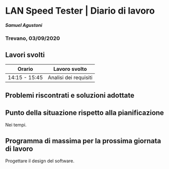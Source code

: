 # LAN Speed Tester | Diario di lavoro
##### Samuel Agustoni
### Trevano, 03/09/2020
## Lavori svolti
| Orario | Lavoro svolto |
| ------ | ----------- |
| 14:15 - 15:45  | Analisi dei requisiti |
## Problemi riscontrati e soluzioni adottate
## Punto della situazione rispetto alla pianificazione
Nei tempi.
## Programma di massima per la prossima giornata di lavoro
Progettare il design del software.
